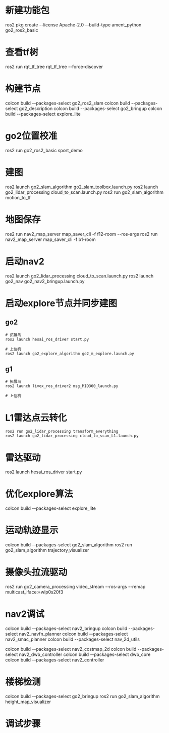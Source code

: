 # 新建功能包
ros2 pkg create --license Apache-2.0 --build-type ament_python go2_ros2_basic

# 查看tf树
ros2 run rqt_tf_tree rqt_tf_tree --force-discover

# 构建节点
colcon build --packages-select go2_ros2_slam
colcon build --packages-select go2_description
colcon build --packages-select go2_bringup
colcon build --packages-select explore_lite

# go2位置校准
ros2 run go2_ros2_basic sport_demo 

# 建图
ros2 launch go2_slam_algorithm go2_slam_toolbox.launch.py 
ros2 launch go2_lidar_processing cloud_to_scan.launch.py
ros2 run go2_slam_algorithm motion_to_tf 

# 地图保存
ros2 run nav2_map_server map_saver_cli -f f12-room --ros-args 
ros2 run nav2_map_server map_saver_cli -f b1-room

# 启动nav2
ros2 launch go2_lidar_processing cloud_to_scan.launch.py
ros2 launch go2_nav go2_nav2_bringup.launch.py

# 启动explore节点并同步建图
   ## go2
   
    # 拓展乌
    ros2 launch hesai_ros_driver start.py

    # 上位机
    ros2 launch go2_explore_algorithm go2_m_explore.launch.py 

   ## g1
    # 拓展乌
    ros2 launch livox_ros_driver2 msg_MID360_launch.py

    # 上位机
    

    
# L1雷达点云转化

    ros2 run go2_lidar_processing transform_everything
    ros2 launch go2_lidar_processing cloud_to_scan_L1.launch.py


# 雷达驱动
ros2 launch hesai_ros_driver start.py


# 优化explore算法
colcon build --packages-select explore_lite

# 运动轨迹显示
colcon build --packages-select go2_slam_algorithm
ros2 run go2_slam_algorithm trajectory_visualizer

# 摄像头拉流驱动
ros2 run go2_camera_processing video_stream --ros-args --remap multicast_iface:=wlp0s20f3





# nav2调试

colcon build --packages-select nav2_bringup
colcon build --packages-select nav2_navfn_planner
colcon build --packages-select nav2_smac_planner
colcon build --packages-select nav_2d_utils

colcon build --packages-select nav2_costmap_2d
colcon build --packages-select nav2_dwb_controller
colcon build --packages-select dwb_core
colcon build --packages-select nav2_controller

# 楼梯检测
colcon build --packages-select go2_bringup
ros2 run go2_slam_algorithm height_map_visualizer



# 调试步骤
